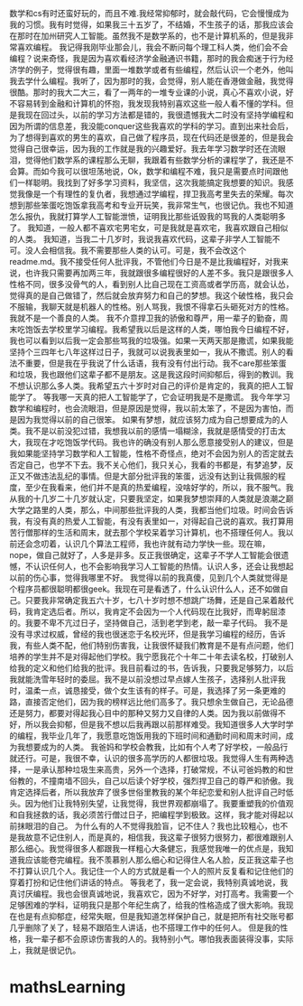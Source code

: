 数学和cs有时还蛮好玩的，而且不难.我经常抑郁时，就会敲代码，它会慢慢成为我的习惯。我有时觉得，如果我三十五岁了，不结婚，不生孩子的话，那我应该会在那时在加州研究人工智能。虽然我不是数学系的，也不是计算机系的，但是我非常喜欢编程。
我记得我刚毕业那会儿，我会不断问每个理工科人类，他们会不会编程？说来奇怪，我是因为喜欢看经济学金融通识书籍，那时的我会痴迷于行为经济学的例子，觉得很有趣，里面一堆数学或者有些编程，然后认识一个老外，他叫我去学什么编程。我听了，因为那时的我，会觉得，别人能在香港做金融，我觉得很酷。那时的我大二大三，看了一两年的一堆专业课的小说，真心不喜欢小说，好不容易转到金融和计算机的怀抱，我发现我特别喜欢这些一般人看不懂的学科。但是我现在回过头，以前的学习方法都是错的，我很遗憾我大二时没有坚持学编程和因为所谓的信息差，我没能conquer这些我喜欢的学科的学习。直到出来社会后，为了想得到喜欢的男生的喜欢，自己做了程序员，现在代码还是很差的，但是我会觉得自己很幸运，因为我的工作就是我的兴趣爱好。我去年学习数学时还在流眼泪，觉得他们数学系的课程那么无聊，我跟着有些数学分析的课程学了，我还是不会算。而如今我可以很坦荡地说，Ok，数学和编程不难，我只是需要点时间跟他们一样聪明。我找到了好多学习资料，我坚信，这次我能搞定我想要的知识。我感觉我像是一个有理性的复仇者，我想通过学编程，捍卫我高考里失去的荣耀。每次想到那些笨蛋吃饱饭拿我高考和专业开玩笑，我非常生气，也很记仇。我也不知道怎么报仇，我就打算学人工智能泄愤，证明我比那些诋毁我的骂我的人类聪明多了。
我知道，一般人都不喜欢宅男宅女，可是我就是喜欢宅，我喜欢跟自己相似的人类。
我知道，当我二十几岁时，我说我喜欢代码，这辈子非学人工智能不可。没人会相信我。我不需要那些人类的认可。可是，我不会改这个readme.md。我不接受任何人批评我，不管他们今日是不是比我编程好，对我来说，也许我只需要再加两三年，我就跟很多编程很好的人差不多。我只是跟很多人性格不同，很多没骨气的人，看到别人比自己现在工资高或者学历高，就会认怂，觉得真的是自己做错了，然后就会放弃努力和自己的梦想。我这个破性格，我只会不服输，我聊天就是机器人的性格。别人骂我，我恨不得拿石头砸死对方的性格。我就不是一个善良的人类。
我不介意捍卫我的骄傲和尊严，用一辈子的勤奋，周末吃饱饭去学校里学习编程。我希望我以后是这样的人类，哪怕我今日编程不好，我也可以看到以后我一定会那些骂我的垃圾强。如果一天两天那是撒谎，如果我能坚持个三四年七八年这样过日子，我就可以说我表里如一，我从不撒谎。别人的看法不重要，但是我在乎我说了什么话语，我有没有付出行动。我不care那些笨蛋和垃圾，我也跟他们这辈子都不是朋友。这是我这段时间抑郁后，得到的教训。我不想认识那么多人类。我希望五六十岁时对自己的评价是肯定的，我真的把人工智能学了。
等我哪一天真的把人工智能学了，它会证明我是不是撒谎。
我今年学习数学和编程时，也会流眼泪，但是原因是觉得，我以前太笨了，不是因为害怕，而是因为我觉得以前的自己很笨。
如果有梦想，就应该努力成为自己想要成为的人类。我不是以前没犯过错，我想我以前的感情一塌糊涂，我就是感情受的打击太大，我现在才吃饱饭学代码。我也许的确没有别人那么愿意接受别人的建议，但是我如果能坚持学习数学和人工智能，性格不奇怪点，绝对不会因为别人的否定就去否定自己，也学不下去。我不关心他们，我只关心，我看的书都是，有梦追梦，反正又不做违法乱纪的事情。但是大部分批评我的笨蛋，远没有达到让我佩服的程度，至少在我看来，他们并不是真的热爱编程，没啥好学的，所以，我不服气。我从我的十几岁二十几岁就认定，只要我坚定，如果我梦想崇拜的人类就是浪潮之巅大学之路里的人类，那么，中间那些批评我的人类，我都当他们垃圾。时间会告诉我，有没有真的热爱人工智能，有没有表里如一，对得起自己说的喜欢。我打算用苦行僧那样的生活和周末，就去那个学校呆着学习计算机，也不搭理任何人。我以前还会念叨着，认识几个算法工程师，我也许就有动力学快一些。现在嘛，nope，做自己就好了，人多是非多。反正我很确定，这辈子不学人工智能会很遗憾，不认识任何人，也不会影响我学习人工智能的热情。认识人多，还会让我想起以前的伤心事，觉得我哪里不好。
我觉得以前的我真傻，见到几个人类就觉得是个程序员都很聪明都很geek。我现在可是看透了，什么认识什么人，还不如做自己。只要我非常确定我五六十岁，七八十岁时想不想跳广场舞，还是自己呆着敲代码，我肯定选后者。所以，我肯定不会因为一个人代码现在比我好，而卑躬屈漆的。我要不卑不亢过日子，坚持做自己，活到老学到老，敲一辈子代码。
我不是没有寻求过权威，曾经的我也很迷恋于名校光环，但是我学习编程的经历，告诉我，有些人类不配，他们特别伤害我，让我很怀疑我们教育是不是有点问题，他们培养的学生并不是对得起他们学校。我宁愿我花个十年二十年去读名校，打破别人给我的定义和他们给我的批评。我目前看过的书，告诉我，只要我足够努力，以后我就能洗雪年轻时的委屈。我不是以前没想过早点嫁人生孩子，选择别人批评我时，温柔一点，诚恳接受，做个女生该有的样子。可是，我选择了另一条更难的路，直接否定他们，因为我的榜样远比他们高多了。我只想余生做自己，无论品德还是努力，都要对得起我心目中的那种又努力又自律的人类。因为我以前做得不好，所以我会抑郁，但是我不想以后我再跟以前那样难受。我知道很多人大学时学的编程，我毕业几年了，我愿意吃饱饭用我的下班时间和通勤时间和周末时间，成为我想要成为的人类。
我爸妈和学校会教我，比如有个人考了好学校，一般品行就还行。可是，我很不幸，认识的很多高学历的人都很垃圾。我觉得人生有两种选择，一是承认那种垃圾生来高贵，另外一个选择，打破常规，不认可爸妈教的和世俗教的，不撞南墙不回头，自己以后读个好学校，强烈捍卫自己的尊严和骄傲。我肯定选择后者，所以我放弃了很多世俗里教我的某个年纪恋爱和别人批评自己时低头。因为他们让我特别失望，让我觉得，我世界观都崩塌了。我要重塑我的价值观和自我拯救的话，我必须苦行僧过日子，把编程学到极致。这样，我才能对得起以前抹眼泪的自己。
为什么有的人不觉得我脸盲，记不住人？我也比较粗心，也不是我故意不记住别人，而是真的，相信我，我这辈子很努力很努力，都很难跟别人那么细心。我觉得很多人都跟我一样粗心大条健忘，我感觉我唯一的优点是，我知道我应该能卷完编程。我不羡慕别人那么细心和记得住人名人脸，反正我这辈子也不打算认识几个人。我记住一个人的方式就是看一个人的照片反复看和记住他们的穿着打扮和记住他们讲话的特点。
等我老了，我一定会说，我特别真诚地说，我真讨厌编程。我也会很真诚地说，我喜欢它，因为不好学，对打高考。我需要一个足够困难的学科，证明我只是那个年纪生病了，给我的性格造成了很大影响。我现在也是有点抑郁症，经常失眠，但是我知道怎样保护自己，就是把所有社交账号都几乎删除了关了，轻易不跟陌生人讲话，也不搭理工作中的任何人。
但是我的性格，我一辈子都不会原谅伤害我的人的。我特别小气。哪怕我表面装得没事，实际上，我就是很记仇。
# mathsLearning
